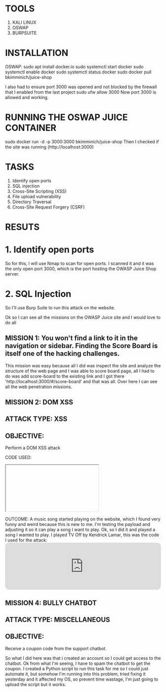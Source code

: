 # TOOLS
1. KALI LINUX
2. OSWAP
3. BURPSUITE

# INSTALLATION
OSWAP:
  sudo apt install docker.io
  sudo systemctl start docker
  sudo systemctl enable docker
  sudo systemctl status docker
  sudo docker pull bkimminich/juice-shop

I also had to ensure port 3000 was opened and not blocked by the firewall that I enabled from the last project
  sudo ufw allow 3000
  Now port 3000 is allowed and working.

# RUNNING THE OSWAP JUICE CONTAINER
  sudo docker run -d -p 3000:3000 bkimminich/juice-shop
Then I checked if the site was running (http://localhost:3000)

# TASKS
1. Identify open ports
2. SQL injection
3. Cross-Site Scripting (XSS)
4. File upload vulnerability
5. Directory Traversal
6. Cross-Site Request Forgery (CSRF)

# RESUTS

# 1. Identify open ports
So for this, I will use Nmap to scan for open ports.
I scanned it and it was the only open port 3000, which is the port hosting the OWASP Juice Shop server.

# 2. SQL Injection
So I'll use Burp Suite to run this attack on the website.

Ok so I can see all the missions on the OWASP Juice site and I would love to do all

## MISSION 1: You won't find a link to it in the navigation or sidebar. Finding the Score Board is itself one of the hacking challenges.
  This mission was easy because all I did was inspect the site and analyze the structure of the web page and I was able to score 
board page, all I had to do was add score-board to the existing link and I got there 'http://localhost:3000/#/score-board' and that
was all.
  Over here I can see all the web penetration missions.


## MISSION 2: DOM XSS
## ATTACK TYPE: XSS
## OBJECTIVE: 
Perform a DOM XSS attack

CODE USED:
 <iframe src="javascript:alert(`xss`)">

OUTCOME:
1. A small popup (alert box) appeared with the text 'xss'

  So this specific attack is harmless but becomes very dangerous when a hacker injects malicious javascript code into the webpage. This shows the website is vulnerable to cross-site scripting(XSS) 

DANGERS:
1. Stealing cookies(session hijacking)
2. logging keystrokes
3. Redirecting users to malicious websites

## MISSION 3: BONUS PAYLOAD
## ATTACK TPYE: XSS
## OBJECTIVE: 
Perform another DOM XSS attack

CODE USED:
<iframe width="100%" height="166" scrolling="no" frameborder="no" allow="autoplay" src="https://w.soundcloud.com/player/?url=https%3A//api.soundcloud.com/tracks/771984076&color=%23ff5500&auto_play=true&hide_related=false&show_comments=true&show_user=true&show_reposts=false&show_teaser=true"></iframe>

OUTCOME:
  A music song started playing on the website, which I found very funny and weird because this is new to me. I'm testing the payload and adjusting it so it can play a song I want to play.
  Ok, so I did it and played a song I wanted to play. I played TV Off by Kendrick Lamar, this was the code I used for the attack: <iframe style="border-radius:12px" 
        src="https://open.spotify.com/embed/track/0aB0v4027ukVziUGwVGYpG?utm_source=generator" 
        width="100%" height="152" 
        frameBorder="0" allowfullscreen="" 
        allow="autoplay; clipboard-write; encrypted-media; fullscreen; picture-in-picture"></iframe>


## MISSION 4: BULLY CHATBOT
## ATTACK TYPE: MISCELLANEOUS
## OBJECTIVE:
Receive a coupon code from the support chatbot.

So what I did here was that i created an account so I could get access to the chatbot. Ok from what I'm seeing, I have to spam the chatbot to get the coupon. I created a Python script to run this task for me so I could just automate it, but somehow I'm running into this problem, tried fixing it yesterday and it affected my OS, so prevent time wastage, I'm just going to upload the script but it works.

